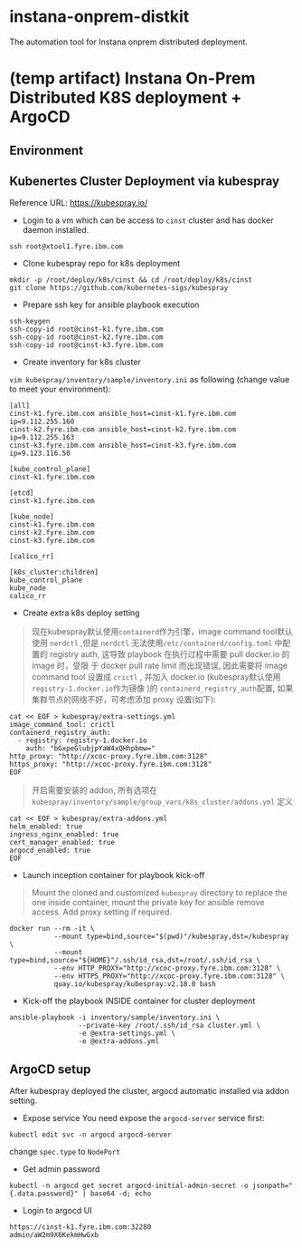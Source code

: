 # instana-onprem-distkit
The automation tool for Instana onprem distributed deployment.

# (temp artifact) Instana On-Prem Distributed K8S deployment + ArgoCD

## Environment


## Kubenertes Cluster Deployment via kubespray

Reference URL: https://kubespray.io/

- Login to a vm which can be access to `cinst` cluster and has docker daemon installed.
```
ssh root@xtool1.fyre.ibm.com
```

- Clone kubespray repo for k8s deployment
```
mkdir -p /root/deploy/k8s/cinst && cd /root/deploy/k8s/cinst
git clone https://github.com/kubernetes-sigs/kubespray
```

- Prepare ssh key for ansible playbook execution

```
ssh-keygen
ssh-copy-id root@cinst-k1.fyre.ibm.com
ssh-copy-id root@cinst-k2.fyre.ibm.com
ssh-copy-id root@cinst-k3.fyre.ibm.com
```

- Create inventory for k8s cluster

`vim kubespray/inventory/sample/inventory.ini` as following (change value to meet your environment):
```
[all]
cinst-k1.fyre.ibm.com ansible_host=cinst-k1.fyre.ibm.com ip=9.112.255.160
cinst-k2.fyre.ibm.com ansible_host=cinst-k2.fyre.ibm.com ip=9.112.255.163
cinst-k3.fyre.ibm.com ansible_host=cinst-k3.fyre.ibm.com ip=9.123.116.50

[kube_control_plane]
cinst-k1.fyre.ibm.com

[etcd]
cinst-k1.fyre.ibm.com

[kube_node]
cinst-k1.fyre.ibm.com
cinst-k2.fyre.ibm.com
cinst-k3.fyre.ibm.com

[calico_rr]

[k8s_cluster:children]
kube_control_plane
kube_node
calico_rr
```
- Create extra k8s deploy setting
> 现在kubespray默认使用`containerd`作为引擎，image command tool默认使用 `nerdctl` ,但是 `nerdctl` 无法使用`/etc/containerd/config.toml` 中配置的 registry auth, 这导致 playbook 在执行过程中需要 pull docker.io 的 image 时，受限 于 docker pull rate limit 而出现错误, 因此需要将 image command tool 设置成 `crictl` , 并加入 docker.io (kubespray默认使用 `registry-1.docker.io`作为镜像 )的 `containerd_registry_auth`配置, 如果集群节点的网络不好，可考虑添加 proxy 设置(如下):
```
cat << EOF > kubespray/extra-settings.yml
image_command_tool: crictl
containerd_registry_auth:
  - registry: registry-1.docker.io
    auth: "bGxpeGlubjpYaW4xQHhpbmw="
http_proxy: "http://xcoc-proxy.fyre.ibm.com:3128"
https_proxy: "http://xcoc-proxy.fyre.ibm.com:3128"
EOF
```
> 开启需要安装的 addon, 所有选项在 `kubespray/inventory/sample/group_vars/k8s_cluster/addons.yml` 定义
```
cat << EOF > kubespray/extra-addons.yml
helm_enabled: true
ingress_nginx_enabled: true
cert_manager_enabled: true
argocd_enabled: true
EOF
```

- Launch inception container for playbook kick-off
> Mount the cloned and customized `kubespray` directory to replace the one inside container, mount the private key for ansible remove access. Add proxy setting if required.
```
docker run --rm -it \
           --mount type=bind,source="$(pwd)"/kubespray,dst=/kubespray \
           --mount type=bind,source="${HOME}"/.ssh/id_rsa,dst=/root/.ssh/id_rsa \
           --env HTTP_PROXY="http://xcoc-proxy.fyre.ibm.com:3128" \
           --env HTTPS_PROXY="http://xcoc-proxy.fyre.ibm.com:3128" \
           quay.io/kubespray/kubespray:v2.18.0 bash
 ```          

- Kick-off the playbook INSIDE container for cluster deployment
```           
ansible-playbook -i inventory/sample/inventory.ini \
                 --private-key /root/.ssh/id_rsa cluster.yml \
                 -e @extra-settings.yml \
                 -e @extra-addons.yml
```


## ArgoCD setup

After kubespray deployed the cluster, argocd automatic installed via addon setting.

- Expose service
You need expose the `argocd-server` service first:
```
kubectl edit svc -n argocd argocd-server
```
change `spec.type` to `NodePort`

- Get admin password
```
kubectl -n argocd get secret argocd-initial-admin-secret -o jsonpath="{.data.password}" | base64 -d; echo
```

- Login to argocd UI
```
https://cinst-k1.fyre.ibm.com:32280
admin/aW2m9X6KekmHwGxb
```
